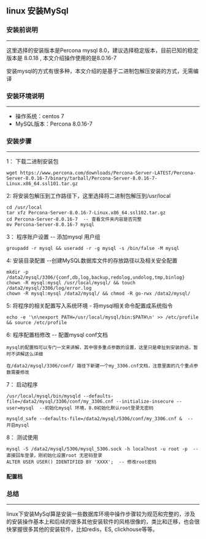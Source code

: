 ## linux 安装MySql

### 安装前说明
***

这里选择的安装版本是Percona mysql 8.0，建议选择稳定版本，目前已知的稳定版本是 8.0.18 , 本文介绍操作使用的是8.0.16-7

安装mysql的方式有很多种，本文介绍的是基于二进制包解压安装的方式，无需编译

### 安装环境说明
***
* 操作系统：centos 7
* MySQL版本：Percona 8.0.16-7

### 安装步骤
*** 
1： 下载二进制安装包

`wget https://www.percona.com/downloads/Percona-Server-LATEST/Percona-Server-8.0.16-7/binary/tarball/Percona-Server-8.0.16-7-Linux.x86_64.ssl101.tar.gz`

2:  将安装包解压到工作路径下，这里选择将二进制包解压到/usr/local

```
cd /usr/local  
tar xfz Percona-Server-8.0.16-7-Linux.x86_64.ssl102.tar.gz
cd Percona-Server-8.0.16-7  -- 查看文件夹内容是否完整
mv Percona-Server-8.0.16-7 mysql
```

3： 程序账户设置 -- 添加mysql 用户组

`groupadd -r mysql && useradd -r -g mysql -s /bin/false -M mysql`

4:  安装目录配置 --创建MySQL数据库文件的存放路径以及相关安全配置

```
mkdir -p /data2/mysql/3306/{conf,db,log,backup,redolog,undolog,tmp,binlog}
chown -R mysql:mysql /usr/local/mysql/ && touch /data2/mysql/3306/log/error.log
chown -R mysql:mysql /data2/mysql/ && chmod -R go-rwx /data2/mysql/
```

5:  将程序的相关配置写入系统环境 - 将mysql相关命令配置成系统指令

`echo -e '\n\nexport PATH=/usr/local/mysql/bin:$PATH\n' >> /etc/profile && source /etc/profile` 

6:  程序配置档修改  -- 配置mysql conf文档

    mysql的配置档可以专门一文来讲解，其中很多重点参数的设置，这里只是牵扯到安装的话，暂时不讲解这么详细
    
    在/data2/mysql/3306/conf/ 路径下新建一个my_3306.cnf文档，注意里面的几个重点参数需要修改

7： 启动程序

```
/usr/local/mysql/bin/mysqld --defaults-file=/data2/mysql/3306/conf/my_3306.cnf --initialize-insecure --user=mysql  --初始化mysql 环境，8.0初始化默认root登录无密码

mysqld_safe --defaults-file=/data2/mysql/5306/conf/my_3306.cnf &  -- 开启mysql
```

8： 测试使用

```
mysql -S /data2/mysql/5306/mysql_5306.sock -h localhost -u root -p  -- 直接回车登录，刚初始化设置root 无密码登录
ALTER USER USER() IDENTIFIED BY 'XXXX';  -- 修改root密码
```


#### 配置档

### 总结
***

linux下安装MySql算是安装一些数据库环境中操作步骤较为规范和完整的，涉及的安装操作基本上和后续的很多其他安装软件的风格很像的，类比和迁移，也会很快掌握很多其他的安装软件，比如redis，ES, clickhouse等等。
